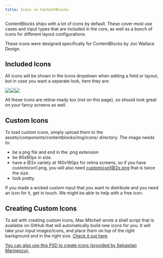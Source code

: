 ```yaml
---
title: Icons in ContentBlocks
---
```


ContentBlocks ships with a lot of icons by default. These cover most use cases and input types that are included in the core, as well as a bunch of icons for different layout configurations.

These icons were designed specifically for ContentBlocks by Jon Wallace Design.

## Included Icons

All icons will be shown in the Icons dropdown when adding a field or layout, but in case you want a separate look, here they are:

![](https://modmore.com/assets/uploads/2014/02/2014-02-25-13.57.04-Content_Blocks___MODX_Revolution.png)![](https://modmore.com/assets/uploads/2014/02/2014-02-25-13.57.31-Content_Blocks___MODX_Revolution.png)![](https://modmore.com/assets/uploads/2014/02/2014-02-25-13.57.49-Content_Blocks___MODX_Revolution.png)

All these icons are retina-ready too (not on this page), so should look great on your fancy screens as well.

## Custom Icons

To load custom icons, simply upload them to the assets/components/contentblocks/img/icons/ directory. The image needs to:

- be a png file and end in the .png extension
- be 80x80px in size.
- have a @2x variety at 160x160px for retina screens, so if you have customicon1.png, you will also need customicon1@2x.png that is twice the size.
- look pretty.

If you made a wicked custom input that you want to distribute and you need an icon for it, get in touch. We might be able to help with a free icon.

## Creating Custom Icons

To aid with creating custom icons, Max Mitchell wrote a shell script that is available on GitHub that will automatically build new icons for you. It will take your input images/icons, and place them on top of the right background and in the right size. [Check it out here](https://github.com/mazuhl/cb-icon-maker).

[You can also use this PSD to create icons (provided by Sebastian Marinescu).](https://assets.modmore.com/uploads/2016/02/2016-02-18-17.47.54-cb-icon_2x.psd)
